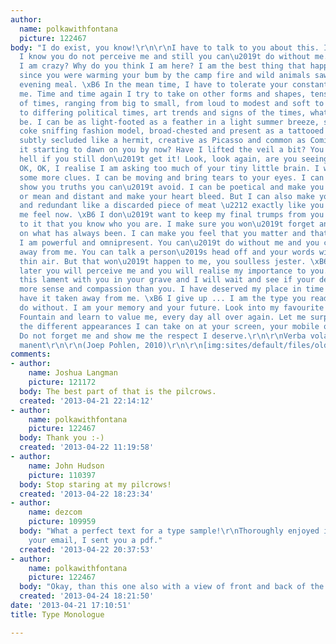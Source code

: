```yaml
---
author:
  name: polkawithfontana
  picture: 122467
body: "I do exist, you know!\r\n\r\nI have to talk to you about this. I am annoyed.
  I know you do not perceive me and still you can\u2019t do without me. Do you think
  I am crazy? Why do you think I am here? I am the best thing that happened to you
  since you were warming your bum by the camp fire and wild animals saw you as their
  evening meal. \xB6 In the mean time, I have to tolerate your constant staring at
  me. Time and time again I try to take on other forms and shapes, tens of thousands
  of times, ranging from big to small, from loud to modest and soft to hard. I adapt
  to differing political times, art trends and signs of the times, whatever they may
  be. I can be as light-footed as a feather in a light summer breeze, slender as a
  coke sniffing fashion model, broad-chested and present as a tattooed body builder,
  subtly secluded like a hermit, creative as Picasso and common as Comic Sans. Is
  it starting to dawn on you by now? Have I lifted the veil a bit? You will burn in
  hell if you still don\u2019t get it! Look, look again, are you seeing me now? \xB6
  OK, OK, I realise I am asking too much of your tiny little brain. I will give you
  some more clues. I can be moving and bring tears to your eyes. I can be hard and
  show you truths you can\u2019t avoid. I can be poetical and make you crave for love
  or mean and distant and make your heart bleed. But I can also make you feel rotten
  and redundant like a discarded piece of meat \u2212 exactly like you are making
  me feel now. \xB6 I don\u2019t want to keep my final trumps from you. I have seen
  to it that you know who you are. I make sure you won\u2019t forget and you can build
  on what has always been. I can make you feel that you matter and that you exist.
  I am powerful and omnipresent. You can\u2019t do without me and you can\u2019t get
  away from me. You can talk a person\u2019s head off and your words will vanish into
  thin air. But that won\u2019t happen to me, you soulless jester. \xB6 Sooner or
  later you will perceive me and you will realise my importance to you. Or else take
  this lament with you in your grave and I will wait and see if your descendants have
  more sense and compassion than you. I have deserved my place in time and won\u2019t
  have it taken away from me. \xB6 I give up ... I am the type you read and can\u2019t
  do without. I am your memory and your future. Look into my favourite book Letter
  Fountain and learn to value me, every day all over again. Let me surprise you by
  the different appearances I can take on at your screen, your mobile or in your book.
  Do not forget me and show me the respect I deserve.\r\n\r\nVerba volant, scripta
  manent\r\n\r\n(Joep Pohlen, 2010)\r\n\r\n[img:sites/default/files/old-images/Monologue1_4701.jpg]"
comments:
- author:
    name: Joshua Langman
    picture: 121172
  body: The best part of that is the pilcrows.
  created: '2013-04-21 22:14:12'
- author:
    name: polkawithfontana
    picture: 122467
  body: Thank you :-)
  created: '2013-04-22 11:19:58'
- author:
    name: John Hudson
    picture: 110397
  body: Stop staring at my pilcrows!
  created: '2013-04-22 18:23:34'
- author:
    name: dezcom
    picture: 109959
  body: "What a perfect text for a type sample!\r\nThoroughly enjoyed it, Joep.\r\n\r\nCheck
    your email, I sent you a pdf."
  created: '2013-04-22 20:37:53'
- author:
    name: polkawithfontana
    picture: 122467
  body: "Okay, than this one also with a view of front and back of the original card.\r\n[img:sites/default/files/old-images/Monologue_Pohlen_1_4521.png]\r\n[img:sites/default/files/old-images/Monologue_Pohlen_1_back_4993.png]"
  created: '2013-04-24 18:21:50'
date: '2013-04-21 17:10:51'
title: Type Monologue

---
```

